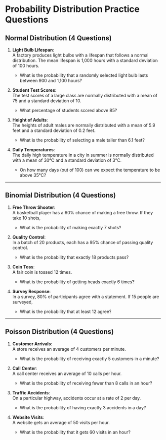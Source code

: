 
# Probability Distribution Practice Questions

## Normal Distribution (4 Questions)
1. **Light Bulb Lifespan**:  
   A factory produces light bulbs with a lifespan that follows a normal distribution. The mean lifespan is 1,000 hours with a standard deviation of 100 hours.  
   - What is the probability that a randomly selected light bulb lasts between 900 and 1,100 hours?

2. **Student Test Scores**:  
   The test scores of a large class are normally distributed with a mean of 75 and a standard deviation of 10.  
   - What percentage of students scored above 85?

3. **Height of Adults**:  
   The heights of adult males are normally distributed with a mean of 5.9 feet and a standard deviation of 0.2 feet.  
   - What is the probability of selecting a male taller than 6.1 feet?

4. **Daily Temperatures**:  
   The daily high temperature in a city in summer is normally distributed with a mean of 30°C and a standard deviation of 3°C.  
   - On how many days (out of 100) can we expect the temperature to be above 35°C?

---

## Binomial Distribution (4 Questions)
1. **Free Throw Shooter**:  
   A basketball player has a 60% chance of making a free throw. If they take 10 shots,  
   - What is the probability of making exactly 7 shots?

2. **Quality Control**:  
   In a batch of 20 products, each has a 95% chance of passing quality control.  
   - What is the probability that exactly 18 products pass?

3. **Coin Toss**:  
   A fair coin is tossed 12 times.  
   - What is the probability of getting heads exactly 6 times?

4. **Survey Response**:  
   In a survey, 80% of participants agree with a statement. If 15 people are surveyed,  
   - What is the probability that at least 12 agree?

---

## Poisson Distribution (4 Questions)
1. **Customer Arrivals**:  
   A store receives an average of 4 customers per minute.  
   - What is the probability of receiving exactly 5 customers in a minute?

2. **Call Center**:  
   A call center receives an average of 10 calls per hour.  
   - What is the probability of receiving fewer than 8 calls in an hour?

3. **Traffic Accidents**:  
   On a particular highway, accidents occur at a rate of 2 per day.  
   - What is the probability of having exactly 3 accidents in a day?

4. **Website Visits**:  
   A website gets an average of 50 visits per hour.  
   - What is the probability that it gets 60 visits in an hour?
